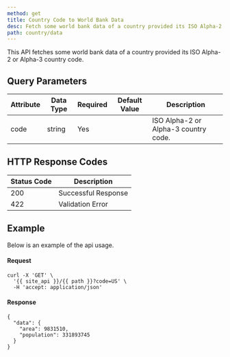 ```yaml
---
method: get
title: Country Code to World Bank Data
desc: Fetch some world bank data of a country provided its ISO Alpha-2 or Alpha-3 country code.
path: country/data
---
```


This API fetches some world bank data of a country provided its ISO Alpha-2 or Alpha-3 country code.

## Query Parameters

| Attribute | Data Type | Required | Default Value |Description |
| ----------- | ----------- | -----------  | ----------- | ----------- |
| code | string | Yes | | ISO Alpha-2 or Alpha-3 country code.  |

## HTTP Response Codes

| Status Code | Description |
| ----------- | ----------- |
| 200 | Successful Response |
| 422 | Validation Error |

## Example

Below is an example of the api usage. 

#### Request

```
curl -X 'GET' \
  '{{ site_api }}/{{ path }}?code=US' \
  -H 'accept: application/json'
```

#### Response

```
{
  "data": {
    "area": 9831510,
    "population": 331893745
  }
}
```

